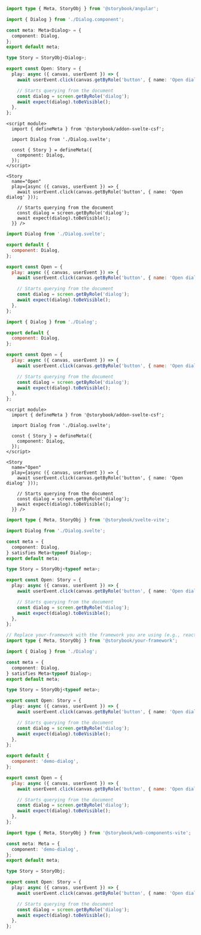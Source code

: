 ```ts filename="Dialog.stories.ts" renderer="angular" language="ts"
import type { Meta, StoryObj } from '@storybook/angular';

import { Dialog } from './Dialog.component';

const meta: Meta<Dialog> = {
  component: Dialog,
};
export default meta;

type Story = StoryObj<Dialog>;

export const Open: Story = {
  play: async ({ canvas, userEvent }) => {
    await userEvent.click(canvas.getByRole('button', { name: 'Open dialog' }));

    // Starts querying from the document
    const dialog = screen.getByRole('dialog');
    await expect(dialog).toBeVisible();
  },
};
```

```svelte filename="Dialog.stories.svelte" renderer="svelte" language="js" tabTitle="Svelte CSF"
<script module>
  import { defineMeta } from '@storybook/addon-svelte-csf';

  import Dialog from './Dialog.svelte';

  const { Story } = defineMeta({
    component: Dialog,
  });
</script>

<Story
  name="Open"
  play={async ({ canvas, userEvent }) => {
    await userEvent.click(canvas.getByRole('button', { name: 'Open dialog' }));

    // Starts querying from the document
    const dialog = screen.getByRole('dialog');
    await expect(dialog).toBeVisible();
  }} />
```

```js filename="Dialog.stories.js" renderer="svelte" language="js" tabTitle="CSF"
import Dialog from './Dialog.svelte';

export default {
  component: Dialog,
};

export const Open = {
  play: async ({ canvas, userEvent }) => {
    await userEvent.click(canvas.getByRole('button', { name: 'Open dialog' }));

    // Starts querying from the document
    const dialog = screen.getByRole('dialog');
    await expect(dialog).toBeVisible();
  },
};
```

```js filename="Dialog.stories.js|jsx" renderer="common" language="js"
import { Dialog } from './Dialog';

export default {
  component: Dialog,
};

export const Open = {
  play: async ({ canvas, userEvent }) => {
    await userEvent.click(canvas.getByRole('button', { name: 'Open dialog' }));

    // Starts querying from the document
    const dialog = screen.getByRole('dialog');
    await expect(dialog).toBeVisible();
  },
};
```

```svelte filename="Dialog.stories.svelte" renderer="svelte" language="ts" tabTitle="Svelte CSF"
<script module>
  import { defineMeta } from '@storybook/addon-svelte-csf';

  import Dialog from './Dialog.svelte';

  const { Story } = defineMeta({
    component: Dialog,
  });
</script>

<Story
  name="Open"
  play={async ({ canvas, userEvent }) => {
    await userEvent.click(canvas.getByRole('button', { name: 'Open dialog' }));

    // Starts querying from the document
    const dialog = screen.getByRole('dialog');
    await expect(dialog).toBeVisible();
  }} />
```

```ts filename="Dialog.stories.ts" renderer="svelte" language="ts" tabTitle="CSF"
import type { Meta, StoryObj } from '@storybook/svelte-vite';

import Dialog from './Dialog.svelte';

const meta = {
  component: Dialog,
} satisfies Meta<typeof Dialog>;
export default meta;

type Story = StoryObj<typeof meta>;

export const Open: Story = {
  play: async ({ canvas, userEvent }) => {
    await userEvent.click(canvas.getByRole('button', { name: 'Open dialog' }));

    // Starts querying from the document
    const dialog = screen.getByRole('dialog');
    await expect(dialog).toBeVisible();
  },
};
```

```ts filename="Dialog.stories.ts|tsx" renderer="common" language="ts"
// Replace your-framework with the framework you are using (e.g., react-vite, vue3-vite, angular, etc.)
import type { Meta, StoryObj } from '@storybook/your-framework';

import { Dialog } from './Dialog';

const meta = {
  component: Dialog,
} satisfies Meta<typeof Dialog>;
export default meta;

type Story = StoryObj<typeof meta>;

export const Open: Story = {
  play: async ({ canvas, userEvent }) => {
    await userEvent.click(canvas.getByRole('button', { name: 'Open dialog' }));

    // Starts querying from the document
    const dialog = screen.getByRole('dialog');
    await expect(dialog).toBeVisible();
  },
};
```

```js filename="Dialog.stories.js" renderer="web-components" language="js"
export default {
  component: 'demo-dialog',
};

export const Open = {
  play: async ({ canvas, userEvent }) => {
    await userEvent.click(canvas.getByRole('button', { name: 'Open dialog' }));

    // Starts querying from the document
    const dialog = screen.getByRole('dialog');
    await expect(dialog).toBeVisible();
  },
};
```

```ts filename="Dialog.stories.ts" renderer="web-components" language="ts"
import type { Meta, StoryObj } from '@storybook/web-components-vite';

const meta: Meta = {
  component: 'demo-dialog',
};
export default meta;

type Story = StoryObj;

export const Open: Story = {
  play: async ({ canvas, userEvent }) => {
    await userEvent.click(canvas.getByRole('button', { name: 'Open dialog' }));

    // Starts querying from the document
    const dialog = screen.getByRole('dialog');
    await expect(dialog).toBeVisible();
  },
};
```
